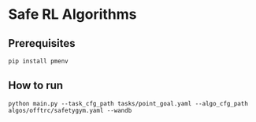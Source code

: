 # Safe RL Algorithms

## Prerequisites

```bash
pip install pmenv
```

## How to run

`python main.py --task_cfg_path tasks/point_goal.yaml --algo_cfg_path algos/offtrc/safetygym.yaml --wandb`